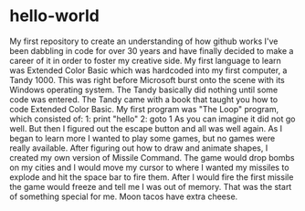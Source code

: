 # hello-world

My first repository to create an understanding of how github works
I've been dabbling in code for over 30 years and have finally decided to make a career of it in order to foster my creative side.
My first language to learn was Extended Color Basic which was hardcoded into my first computer, a Tandy 1000. This was right before Microsoft burst onto the scene with its Windows operating system. The Tandy basically did nothing until some code was entered.
The Tandy came with a book that taught you how to code Extended Color Basic. My first program was "The Loop" program, which consisted of:
1: print "hello"
2: goto 1
As you can imagine it did not go well. But then I figured out the escape button and all was well again.
As I began to learn more I wanted to play some games, but no games were really available. After figuring out how to draw and animate shapes, I created my own version of Missile Command. The game would drop bombs on my cities and I would move my cursor to where I wanted my missiles to explode and hit the space bar to fire them. After I would fire the first missile the game would freeze and tell me I was out of memory.
That was the start of something special for me.
Moon tacos have extra cheese.

